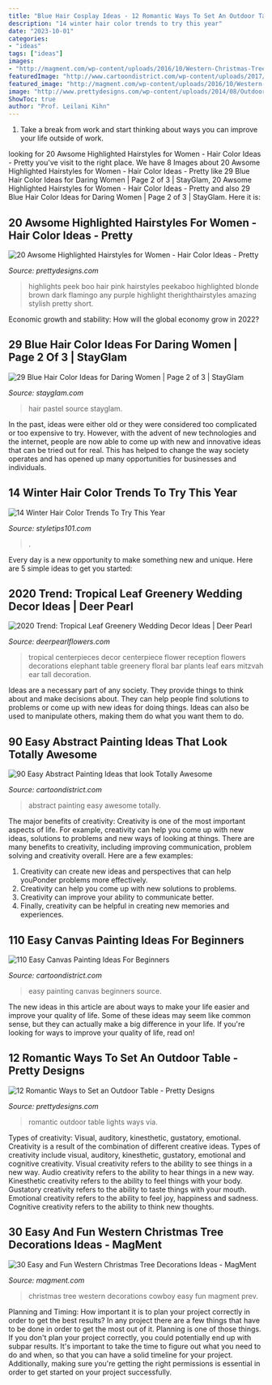 ```yaml
---
title: "Blue Hair Cosplay Ideas - 12 Romantic Ways To Set An Outdoor Table"
description: "14 winter hair color trends to try this year"
date: "2023-10-01"
categories:
- "ideas"
tags: ["ideas"]
images:
- "http://magment.com/wp-content/uploads/2016/10/Western-Christmas-Tree-Decorations.jpg"
featuredImage: "http://www.cartoondistrict.com/wp-content/uploads/2017/06/Easy-Canvas-Painting-Ideas-For-Beginners15-1.jpg"
featured_image: "http://magment.com/wp-content/uploads/2016/10/Western-Christmas-Tree-Decorations.jpg"
image: "http://www.prettydesigns.com/wp-content/uploads/2014/08/Outdoor-Table-Romantic-Lights.jpg"
ShowToc: true
author: "Prof. Leilani Kihn"
---
```



1. Take a break from work and start thinking about ways you can improve your life outside of work.

	

		
looking for 20 Awsome Highlighted Hairstyles for Women - Hair Color Ideas - Pretty you've visit to the right place. We have 8 Images about 20 Awsome Highlighted Hairstyles for Women - Hair Color Ideas - Pretty like 29 Blue Hair Color Ideas for Daring Women | Page 2 of 3 | StayGlam, 20 Awsome Highlighted Hairstyles for Women - Hair Color Ideas - Pretty and also 29 Blue Hair Color Ideas for Daring Women | Page 2 of 3 | StayGlam. Here it is:
		
    
## 20 Awsome Highlighted Hairstyles For Women - Hair Color Ideas - Pretty

<img loading=lazy src="http://www.prettydesigns.com/wp-content/uploads/2016/03/Pink-Highlights.jpg" onerror="this.onerror=null;this.src='https://tse2.mm.bing.net/th?id=OIP.b4QKZcGDixEvRTCY3vwKjQHaJw&amp;pid=15.1';" alt="20 Awsome Highlighted Hairstyles for Women - Hair Color Ideas - Pretty">

_Source: prettydesigns.com_

>highlights peek boo hair pink hairstyles peekaboo highlighted blonde brown dark flamingo any purple highlight therighthairstyles amazing stylish pretty short. 

	

Economic growth and stability: How will the global economy grow in 2022?
 

    
## 29 Blue Hair Color Ideas For Daring Women | Page 2 Of 3 | StayGlam

<img loading=lazy src="https://stayglam.com/wp-content/uploads/2015/08/tumblr_nrjmneRxH71u936kgo1_500.jpg" onerror="this.onerror=null;this.src='https://tse2.mm.bing.net/th?id=OIP.wCetcxXm5jdIelI8CX9uEgAAAA&amp;pid=15.1';" alt="29 Blue Hair Color Ideas for Daring Women | Page 2 of 3 | StayGlam">

_Source: stayglam.com_

>hair pastel source stayglam. 

	

In the past, ideas were either old or they were considered too complicated or too expensive to try. However, with the advent of new technologies and the internet, people are now able to come up with new and innovative ideas that can be tried out for real. This has helped to change the way society operates and has opened up many opportunities for businesses and individuals.

    
## 14 Winter Hair Color Trends To Try This Year

<img loading=lazy src="https://styletips101.com/wp-content/uploads/2017/01/deep-cherry-brown.jpg" onerror="this.onerror=null;this.src='https://tse3.mm.bing.net/th?id=OIP.rv7SMsEYIwHkW5Rl6ctKawHaJ7&amp;pid=15.1';" alt="14 Winter Hair Color Trends To Try This Year">

_Source: styletips101.com_

>. 

	

Every day is a new opportunity to make something new and unique. Here are 5 simple ideas to get you started: 

    
## 2020 Trend: Tropical Leaf Greenery Wedding Decor Ideas | Deer Pearl

<img loading=lazy src="https://www.deerpearlflowers.com/wp-content/uploads/2016/12/tropical-reception-wedding-flowers.jpg" onerror="this.onerror=null;this.src='https://tse3.mm.bing.net/th?id=OIP.22PhS9UOI6j0f9Dqlo6cMwHaJw&amp;pid=15.1';" alt="2020 Trend: Tropical Leaf Greenery Wedding Decor Ideas | Deer Pearl">

_Source: deerpearlflowers.com_

>tropical centerpieces decor centerpiece flower reception flowers decorations elephant table greenery floral bar plants leaf ears mitzvah ear tall decoration. 

	

Ideas are a necessary part of any society. They provide things to think about and make decisions about. They can help people find solutions to problems or come up with new ideas for doing things. Ideas can also be used to manipulate others, making them do what you want them to do.

    
## 90 Easy Abstract Painting Ideas That Look Totally Awesome

<img loading=lazy src="http://www.cartoondistrict.com/wp-content/uploads/2017/05/Easy-Abstract-Painting-Ideas31.jpg" onerror="this.onerror=null;this.src='https://tse2.mm.bing.net/th?id=OIP.uXkKluYNvgLEwBvMQr3VcQHaMU&amp;pid=15.1';" alt="90 Easy Abstract Painting Ideas that look Totally Awesome">

_Source: cartoondistrict.com_

>abstract painting easy awesome totally. 

	

The major benefits of creativity:
Creativity is one of the most important aspects of life. For example, creativity can help you come up with new ideas, solutions to problems and new ways of looking at things. There are many benefits to creativity, including improving communication, problem solving and creativity overall. Here are a few examples:
1) Creativity can create new ideas and perspectives that can help youPonder problems more effectively.
2) Creativity can help you come up with new solutions to problems.
3) Creativity can improve your ability to communicate better.
4) Finally, creativity can be helpful in creating new memories and experiences.

    
## 110 Easy Canvas Painting Ideas For Beginners

<img loading=lazy src="http://www.cartoondistrict.com/wp-content/uploads/2017/06/Easy-Canvas-Painting-Ideas-For-Beginners15-1.jpg" onerror="this.onerror=null;this.src='https://tse3.mm.bing.net/th?id=OIP.95vW5q5Xz0Vw1UleV7OBFQHaKE&amp;pid=15.1';" alt="110 Easy Canvas Painting Ideas For Beginners">

_Source: cartoondistrict.com_

>easy painting canvas beginners source. 

	

The new ideas in this article are about ways to make your life easier and improve your quality of life. Some of these ideas may seem like common sense, but they can actually make a big difference in your life. If you're looking for ways to improve your quality of life, read on!

    
## 12 Romantic Ways To Set An Outdoor Table - Pretty Designs

<img loading=lazy src="http://www.prettydesigns.com/wp-content/uploads/2014/08/Outdoor-Table-Romantic-Lights.jpg" onerror="this.onerror=null;this.src='https://tse2.mm.bing.net/th?id=OIP.bcbK-tCYDFnCeBoZ0Ei5OQHaLJ&amp;pid=15.1';" alt="12 Romantic Ways to Set an Outdoor Table - Pretty Designs">

_Source: prettydesigns.com_

>romantic outdoor table lights ways via. 

	

Types of creativity: Visual, auditory, kinesthetic, gustatory, emotional.
Creativity is a result of the combination of different creative ideas. Types of creativity include visual, auditory, kinesthetic, gustatory, emotional and cognitive creativity. Visual creativity refers to the ability to see things in a new way. Audio creativity refers to the ability to hear things in a new way. Kinesthetic creativity refers to the ability to feel things with your body. Gustatory creativity refers to the ability to taste things with your mouth. Emotional creativity refers to the ability to feel joy, happiness and sadness. Cognitive creativity refers to the ability to think new thoughts.

    
## 30 Easy And Fun Western Christmas Tree Decorations Ideas - MagMent

<img loading=lazy src="http://magment.com/wp-content/uploads/2016/10/Western-Christmas-Tree-Decorations.jpg" onerror="this.onerror=null;this.src='https://tse2.mm.bing.net/th?id=OIP.WhOy1QSXPSP_g27nSmKBtwHaJ4&amp;pid=15.1';" alt="30 Easy and Fun Western Christmas Tree Decorations Ideas - MagMent">

_Source: magment.com_

>christmas tree western decorations cowboy easy fun magment prev. 

	

Planning and Timing: How important it is to plan your project correctly in order to get the best results?
In any project there are a few things that have to be done in order to get the most out of it. Planning is one of those things. If you don't plan your project correctly, you could potentially end up with subpar results. It's important to take the time to figure out what you need to do and when, so that you can have a solid timeline for your project. Additionally, making sure you're getting the right permissions is essential in order to get started on your project successfully.

